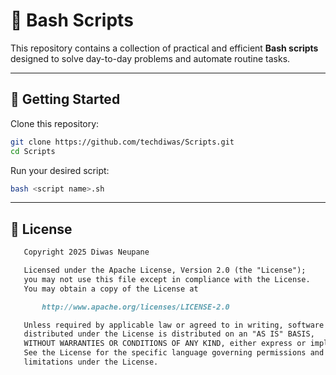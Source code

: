 # 📜 Bash Scripts

This repository contains a collection of practical and efficient **Bash scripts** designed to solve day-to-day problems and automate routine tasks.  

---
## 🚀 Getting Started

Clone this repository:
```bash
git clone https://github.com/techdiwas/Scripts.git
cd Scripts
```

Run your desired script:
```bash
bash <script name>.sh
```
---

## 📃 License
```md
   Copyright 2025 Diwas Neupane

   Licensed under the Apache License, Version 2.0 (the "License");
   you may not use this file except in compliance with the License.
   You may obtain a copy of the License at

       http://www.apache.org/licenses/LICENSE-2.0

   Unless required by applicable law or agreed to in writing, software
   distributed under the License is distributed on an "AS IS" BASIS,
   WITHOUT WARRANTIES OR CONDITIONS OF ANY KIND, either express or implied.
   See the License for the specific language governing permissions and
   limitations under the License.
```
